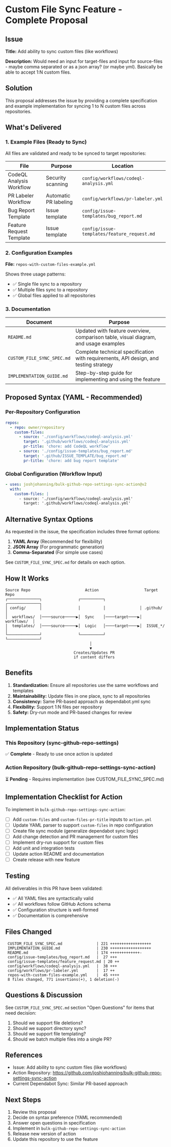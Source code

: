 # Custom File Sync Feature - Complete Proposal

## Issue

**Title:** Add ability to sync custom files (like workflows)

**Description:** Would need an input for target-files and input for source-files - maybe comma separated or as a json array? (or maybe yml). Basically be able to accept 1:N custom files.

## Solution

This proposal addresses the issue by providing a complete specification and example implementation for syncing 1 to N custom files across repositories.

## What's Delivered

### 1. Example Files (Ready to Sync)

All files are validated and ready to be synced to target repositories:

| File | Purpose | Location |
|------|---------|----------|
| CodeQL Analysis Workflow | Security scanning | `config/workflows/codeql-analysis.yml` |
| PR Labeler Workflow | Automatic PR labeling | `config/workflows/pr-labeler.yml` |
| Bug Report Template | Issue template | `config/issue-templates/bug_report.md` |
| Feature Request Template | Issue template | `config/issue-templates/feature_request.md` |

### 2. Configuration Examples

**File:** `repos-with-custom-files-example.yml`

Shows three usage patterns:
- ✅ Single file sync to a repository
- ✅ Multiple files sync to a repository  
- ✅ Global files applied to all repositories

### 3. Documentation

| Document | Purpose |
|----------|---------|
| `README.md` | Updated with feature overview, comparison table, visual diagram, and usage examples |
| `CUSTOM_FILE_SYNC_SPEC.md` | Complete technical specification with requirements, API design, and testing strategy |
| `IMPLEMENTATION_GUIDE.md` | Step-by-step guide for implementing and using the feature |

## Proposed Syntax (YAML - Recommended)

### Per-Repository Configuration

```yaml
repos:
  - repo: owner/repository
    custom-files:
      - source: './config/workflows/codeql-analysis.yml'
        target: '.github/workflows/codeql-analysis.yml'
        pr-title: 'chore: add CodeQL workflow'
      - source: './config/issue-templates/bug_report.md'
        target: '.github/ISSUE_TEMPLATE/bug_report.md'
        pr-title: 'chore: add bug report template'
```

### Global Configuration (Workflow Input)

```yaml
- uses: joshjohanning/bulk-github-repo-settings-sync-action@v2
  with:
    custom-files: |
      - source: './config/workflows/codeql-analysis.yml'
        target: '.github/workflows/codeql-analysis.yml'
```

## Alternative Syntax Options

As requested in the issue, the specification includes three format options:

1. **YAML Array** (Recommended for flexibility)
2. **JSON Array** (For programmatic generation)
3. **Comma-Separated** (For simple use cases)

See `CUSTOM_FILE_SYNC_SPEC.md` for details on each option.

## How It Works

```
Source Repo                        Action                    Target Repo
┌──────────────┐                ┌──────────┐               ┌──────────────┐
│ config/      │                │          │               │ .github/     │
│  workflows/  │────source─────▶│  Sync    │────target────▶│  workflows/  │
│  templates/  │────source─────▶│  Logic   │────target────▶│  ISSUE_*/    │
└──────────────┘                └──────────┘               └──────────────┘
                                     │
                                     ▼
                              Creates/Updates PR
                              if content differs
```

## Benefits

1. **Standardization:** Ensure all repositories use the same workflows and templates
2. **Maintainability:** Update files in one place, sync to all repositories
3. **Consistency:** Same PR-based approach as dependabot.yml sync
4. **Flexibility:** Support 1:N files per repository
5. **Safety:** Dry-run mode and PR-based changes for review

## Implementation Status

### This Repository (sync-github-repo-settings)
✅ **Complete** - Ready to use once action is updated

### Action Repository (bulk-github-repo-settings-sync-action)
⏳ **Pending** - Requires implementation (see CUSTOM_FILE_SYNC_SPEC.md)

## Implementation Checklist for Action

To implement in `bulk-github-repo-settings-sync-action`:

- [ ] Add `custom-files` and `custom-files-pr-title` inputs to `action.yml`
- [ ] Update YAML parser to support `custom-files` in repo configuration
- [ ] Create file sync module (generalize dependabot sync logic)
- [ ] Add change detection and PR management for custom files
- [ ] Implement dry-run support for custom files
- [ ] Add unit and integration tests
- [ ] Update action README and documentation
- [ ] Create release with new feature

## Testing

All deliverables in this PR have been validated:

- ✅ All YAML files are syntactically valid
- ✅ All workflows follow GitHub Actions schema
- ✅ Configuration structure is well-formed
- ✅ Documentation is comprehensive

## Files Changed

```
 CUSTOM_FILE_SYNC_SPEC.md               | 221 ++++++++++++++++++
 IMPLEMENTATION_GUIDE.md                | 230 ++++++++++++++++++
 README.md                              | 174 +++++++++++++-
 config/issue-templates/bug_report.md   |  27 +++
 config/issue-templates/feature_request.md | 20 ++
 config/workflows/codeql-analysis.yml   |  38 +++
 config/workflows/pr-labeler.yml        |  17 ++
 repos-with-custom-files-example.yml    |  45 ++++
 8 files changed, 771 insertions(+), 1 deletion(-)
```

## Questions & Discussion

See `CUSTOM_FILE_SYNC_SPEC.md` section "Open Questions" for items that need decision:

1. Should we support file deletions?
2. Should we support directory sync?
3. Should we support file templating?
4. Should we batch multiple files into a single PR?

## References

- Issue: Add ability to sync custom files (like workflows)
- Action Repository: https://github.com/joshjohanning/bulk-github-repo-settings-sync-action
- Current Dependabot Sync: Similar PR-based approach

## Next Steps

1. Review this proposal
2. Decide on syntax preference (YAML recommended)
3. Answer open questions in specification
4. Implement in `bulk-github-repo-settings-sync-action`
5. Release new version of action
6. Update this repository to use the feature

